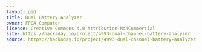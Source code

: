 ```yaml
---
layout: pid
title: Dual Battery Analyzer
owner: FPGA Computer
license: Creative Commons 4.0 Attribution-NonCommercial
site: https://hackaday.io/project/4993-dual-channel-battery-analyzer
source: https://hackaday.io/project/4993-dual-channel-battery-analyzer
---
```

